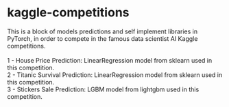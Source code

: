 # kaggle-competitions

This is a block of models predictions and self implement libraries in PyTorch, in order to compete in the famous data scientist AI Kaggle competitions.
<br>
<br>
1 - House Price Prediction: LinearRegression model from sklearn used in this competition.<br>
2 - Titanic Survival Prediction: LinearRegression model from sklearn used in this competition.<br>
3 - Stickers Sale Prediction: LGBM model from lightgbm used in this competition.<br>